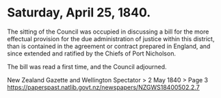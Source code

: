 # Saturday, April 25, 1840.

The sitting of the Council was occupied in discussing a bill for the more effectual provision for the due administration of justice within this district, than is contained in the agreement or contract prepared in England, and since extended and ratified by the Chiefs of Port Nicholson.

The bill was read a first time, and the Council adjourned.

New Zealand Gazette and Wellington Spectator > 2 May 1840 > Page 3
https://paperspast.natlib.govt.nz/newspapers/NZGWS18400502.2.7